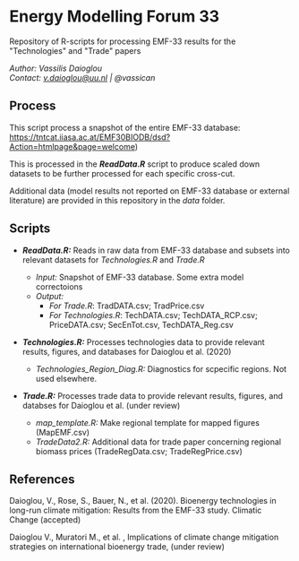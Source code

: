 # Energy Modelling Forum 33 
Repository of R-scripts for processing EMF-33 results for the "Technologies" and "Trade" papers

*Author: Vassilis Daioglou*\
*Contact: v.daioglou@uu.nl | @vassican*

## Process
This script process a snapshot of the entire EMF-33 database: \
https://tntcat.iiasa.ac.at/EMF30BIODB/dsd?Action=htmlpage&page=welcome)

This is processed in the ***ReadData.R*** script to produce scaled down datasets to be further processed for each specific cross-cut.

Additional data (model results not reported on EMF-33 database or external literature) are provided in this repository in the *data* folder.

## Scripts
- ***ReadData.R:*** Reads in raw data from EMF-33 database and subsets into relevant datasets for *Technologies.R* and *Trade.R*
  - *Input:* Snapshot of EMF-33 database. Some extra model correctoions
  - *Output:* 
    - *For Trade.R*: TradDATA.csv; TradPrice.csv
    - *For Technologies.R*: TechDATA.csv; TechDATA_RCP.csv; PriceDATA.csv; SecEnTot.csv, TechDATA_Reg.csv
 
- ***Technologies.R:*** Processes technologies data to provide relevant results, figures, and databases for Daioglou et al. (2020)
  - *Technologies_Region_Diag.R:* Diagnostics for scpecific regions. Not used elsewhere.
 
- ***Trade.R:*** Processes trade data to provide relevant results, figures, and databses for Daioglou et al. (under review)
  - *map_template.R:* Make regional template for mapped figures (MapEMF.csv)
  - *TradeData2.R:* Additional data for trade paper concerning regional biomass prices (TradeRegData.csv; TradeRegPrice.csv)

## References
Daioglou, V., Rose, S., Bauer, N., et al. (2020). Bioenergy technologies in long-run climate mitigation: Results from the EMF-33 study. Climatic Change (accepted)

Daioglou V., Muratori M., et al. , Implications of climate change mitigation strategies on international bioenergy trade, (under review)
